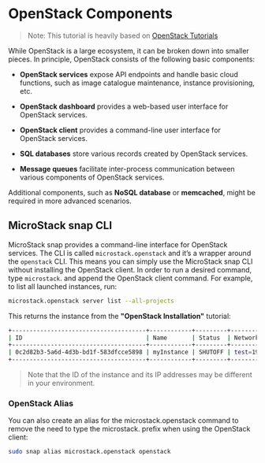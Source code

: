# OpenStack Components
> Note: This tutorial is heavily based on [OpenStack Tutorials](https://ubuntu.com/openstack/tutorials)

While OpenStack is a large ecosystem, it can be broken down into smaller pieces.
In principle, OpenStack consists of the following basic components:

* **OpenStack services** expose API endpoints and handle basic cloud functions, such as image catalogue maintenance, instance provisioning, etc.

* **OpenStack dashboard** provides a web-based user interface for OpenStack services.

* **OpenStack client** provides a command-line user interface for OpenStack services.

* **SQL databases** store various records created by OpenStack services.

* **Message queues** facilitate inter-process communication between various components of OpenStack services.

Additional components, such as **NoSQL database** or **memcached**, might be required in more advanced scenarios.

## MicroStack snap CLI

MicroStack snap provides a command-line interface for OpenStack services. 
The CLI is called `microstack.openstack` and it’s a wrapper around the `openstack` CLI. This means you can simply use the MicroStack snap CLI without installing the OpenStack client. 
In order to run a desired command, type ``microstack``. and append the OpenStack client command. For example, to list all launched instances, run:

```bash
microstack.openstack server list --all-projects
```

This returns the instance from the **"OpenStack Installation"** tutorial:

```bash
+--------------------------------------+------------+---------+---------------------------------+--------+---------+
| ID                                   | Name       | Status  | Networks                        | Image  | Flavor  |
+--------------------------------------+------------+---------+---------------------------------+--------+---------+
| 0c2d82b3-5a6d-4d3b-bd1f-583dfcce5898 | myInstance | SHUTOFF | test=192.168.222.81, 10.20.20.5 | cirros | m1.tiny |
+--------------------------------------+------------+---------+---------------------------------+--------+---------+
```
> Note that the ID of the instance and its IP addresses may be different in your environment.


### OpenStack Alias
You can also create an alias for the microstack.openstack command to remove the need to type the microstack. prefix when using the OpenStack client:

```bash
sudo snap alias microstack.openstack openstack
```

